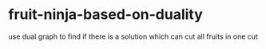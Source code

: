# fruit-ninja-based-on-duality
use dual graph to find if there is a solution which can cut all fruits in one cut
